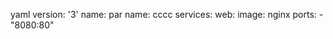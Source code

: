  yaml
version: '3'
name: par
name: cccc
services:
  web:
    image: nginx
    ports:
      - "8080:80"
